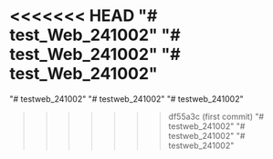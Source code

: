 <<<<<<< HEAD
"# test_Web_241002" 
"# test_Web_241002" 
"# test_Web_241002" 
=======
"# testweb_241002" 
"# testweb_241002" 
"# testweb_241002" 
>>>>>>> df55a3c (first commit)
"# testweb_241002" 
"# testweb_241002" 
"# testweb_241002" 
